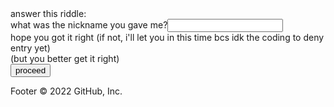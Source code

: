 <html>
<body>
<form action="turd.html" method="post">
answer this riddle:<br/>
what was the nickname you gave me?<input type="text"><br/>
hope you got it right (if not, i'll let you in this time bcs idk the coding to deny entry yet)<br/>
(but you better get it right)<br/>
<input type="submit" value="proceed">
</form>
</body>
</html>
Footer
© 2022 GitHub, Inc.
